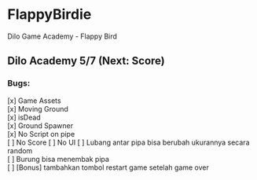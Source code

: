 # FlappyBirdie
Dilo Game Academy - Flappy Bird

## Dilo Academy 5/7 (Next: Score) 

### Bugs: ###
[x] Game Assets  
[x] Moving Ground  
[x] isDead  
[x] Ground Spawner  
[x] No Script on pipe  
[ ] No Score
[ ] No UI
[ ] Lubang antar pipa bisa berubah ukurannya secara random  
[ ] Burung bisa menembak pipa  
[ ] [Bonus] tambahkan tombol restart game setelah game over  